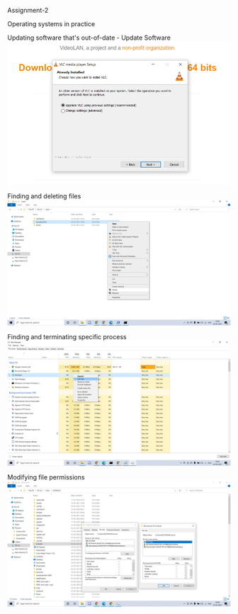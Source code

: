 Assignment-2

Operating systems in practice


Updating software that's out-of-date - Update Software
![update vlc](https://github.com/adyashap2011/module2/blob/main/ASSIGNMENT-2/UPDATE%20VLC.PNG)

Finding and deleting files 
![search and delete](https://github.com/adyashap2011/module2/blob/main/ASSIGNMENT-2/search%20and%20delete.png)

Finding and terminating specific process 
![find and terminate](https://github.com/adyashap2011/module2/blob/main/ASSIGNMENT-2/terminate%20process.png)


Modifying file permissions 
![permissions](https://github.com/adyashap2011/module2/blob/main/ASSIGNMENT-2/permission.png)
